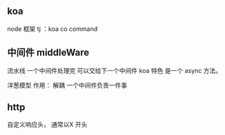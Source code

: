 ## koa
node 框架
tj ：koa co command

## 中间件 middleWare
流水线
一个中间件处理完 可以交给下一个中间件
koa 特色
是一个 async 方法。

洋葱模型
作用： 解耦 一个中间件负责一件事
## http
自定义响应头， 通常以X 开头
